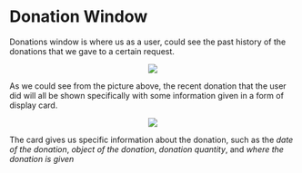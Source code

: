 # Donation Window

Donations window is where us as a user, could see the past history of the donations that we gave to a certain request. 

<p align="center">
    <img src="../../../images/donations_window.png"/>
</p>


As we could see from the picture above, the recent donation that the user did will all be shown specifically with some information given in a form of display card.


<p align="center">
    <img src="../../../images/donations_display_card.png"/>
</p>

The card gives us specific information about the donation, such as the *date of the donation*, *object of the donation*, *donation quantity*, and *where the donation is given*
